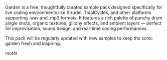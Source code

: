 Garden is a free, thoughtfully curated sample pack designed specifically for live coding environments like Strudel, TidalCycles, and other platforms supporting .wav and .mp3 formats.
It features a rich palette of punchy drum single shots, organic textures, glitchy effects, and ambient layers — perfect for improvisation, sound design, and real-time coding performances.

This pack will be regularly updated with new samples to keep the sonic garden fresh and inspiring.

mot4i
